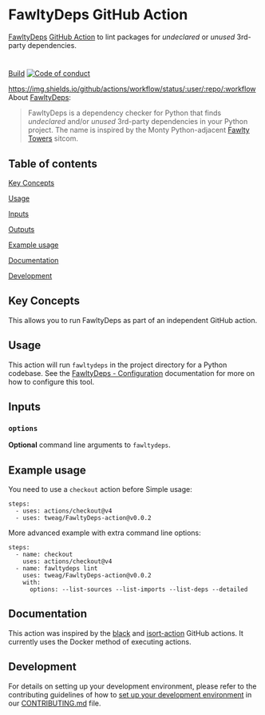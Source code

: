 # FawltyDeps GitHub Action

[FawltyDeps](https://github.com/tweag/FawltyDeps) [GitHub Action](https://docs.github.com/en/actions) to lint packages for _undeclared_ or _unused_ 3rd-party dependencies.

# 
[Build](https://img.shields.io/github/actions/workflow/status/tweag/FawltyDeps-action/main.yml) [![Code of conduct](https://img.shields.io/badge/Contributor%20Covenant-2.1-4baaaa.svg)](CODE_OF_CONDUCT.md) 

https://img.shields.io/github/actions/workflow/status/:user/:repo/:workflow
About [FawltyDeps](https://github.com/tweag/FawltyDeps):
> FawltyDeps is a dependency checker for Python that finds _undeclared_ and/or
> _unused_ 3rd-party dependencies in your Python project.
> The name is inspired by the Monty Python-adjacent
> [Fawlty Towers](https://en.wikipedia.org/wiki/Fawlty_Towers) sitcom.

## Table of contents

[Key Concepts](#key-concepts)

[Usage](#usage)

[Inputs](#inputs)

[Outputs](#outputs)

[Example usage](#example%20usage)

[Documentation](#documentation)

[Development](#development)

## Key Concepts

This allows you to run FawltyDeps as part of an independent GitHub action.

## Usage

This action will run `fawltydeps` in the project directory for a Python codebase. See the [FawltyDeps - Configuration](https://github.com/tweag/FawltyDeps?tab=readme-ov-file#configuration) documentation for more on how to configure this tool.

## Inputs

### `options`

**Optional** command line arguments to `fawltydeps`.

## Example usage

You need to use a `checkout` action before
Simple usage:

    steps:
      - uses: actions/checkout@v4
      - uses: tweag/FawltyDeps-action@v0.0.2

More advanced example with extra command line options:

    steps:
      - name: checkout
        uses: actions/checkout@v4
      - name: fawltydeps lint
        uses: tweag/FawltyDeps-action@v0.0.2
        with:
          options: --list-sources --list-imports --list-deps --detailed

## Documentation

This action was inspired by the [black]() and [isort-action]() GitHub actions. It currently uses the Docker method of executing actions.

## Development

For details on setting up your development environment, please refer to the
contributing guidelines of how to [set up your development environment](./CONTRIBUTING.md#set-up-your-development-environment)
in our [CONTRIBUTING.md](CONTRIBUTING.md) file.

